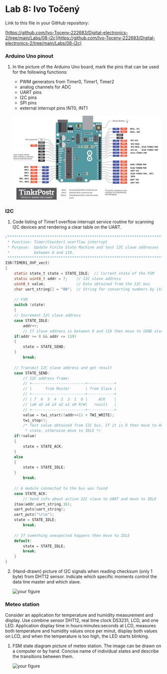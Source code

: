 # Lab 8: Ivo Točený

Link to this file in your GitHub repository:

[https://github.com/Ivo-Toceny-222683/Digital-electronics-2/tree/main/Labs/08-i2c](https://github.com/Ivo-Toceny-222683/Digital-electronics-2/tree/main/Labs/08-i2c)

### Arduino Uno pinout

1. In the picture of the Arduino Uno board, mark the pins that can be used for the following functions:
   * PWM generators from Timer0, Timer1, Timer2
   * analog channels for ADC
   * UART pins
   * I2C pins
   * SPI pins
   * external interrupt pins INT0, INT1

   ![Arduino pinout](images/arduino_uno_pinout.png)

### I2C

1. Code listing of Timer1 overflow interrupt service routine for scanning I2C devices and rendering a clear table on the UART.

```c
/**********************************************************************
 * Function: Timer/Counter1 overflow interrupt
 * Purpose:  Update Finite State Machine and test I2C slave addresses 
 *           between 8 and 119.
 **********************************************************************/
ISR(TIMER1_OVF_vect)
{
    static state_t state = STATE_IDLE;  // Current state of the FSM
    static uint8_t addr = 7;    // I2C slave address
    uint8_t value;              // Data obtained from the I2C bus
    char uart_string[] = "00";  // String for converting numbers by itoa()
    
    // FSM
    switch (state)
    {
    // Increment I2C slave address
    case STATE_IDLE:
        addr++;
        // If slave address is between 8 and 119 then move to SEND state
	if(addr >= 8 && addr <= 119)
	{
	    state = STATE_SEND;
	}
        break;
    
    // Transmit I2C slave address and get result
    case STATE_SEND:
        // I2C address frame:
        // +------------------------+------------+
        // |      from Master       | from Slave |
        // +------------------------+------------+
        // | 7  6  5  4  3  2  1  0 |     ACK    |
        // |a6 a5 a4 a3 a2 a1 a0 R/W|   result   |
        // +------------------------+------------+
        value = twi_start((addr<<1) + TWI_WRITE);
        twi_stop();
        /* Test value obtained from I2C bus. If it is 0 then move to ACK
         * state, otherwise move to IDLE */
	if(!value)
	{
	    state = STATE_ACK;
	}
	else
	{
	    state = STATE_IDLE;
	}
        break;

    // A module connected to the bus was found
    case STATE_ACK:
        // Send info about active I2C slave to UART and move to IDLE
	itoa(addr,uart_string,16);
	uart_puts(uart_string);
	uart_puts("\r\n");
	state = STATE_IDLE;
        break;

    // If something unexpected happens then move to IDLE
    default:
        state = STATE_IDLE;
        break;
    }
}
```

2. (Hand-drawn) picture of I2C signals when reading checksum (only 1 byte) from DHT12 sensor. Indicate which specific moments control the data line master and which slave.

   ![your figure]()

### Meteo station

Consider an application for temperature and humidity measurement and display. Use combine sensor DHT12, real time clock DS3231, LCD, and one LED. Application display time in hours:minutes:seconds at LCD, measures both temperature and humidity values once per minut, display both values on LCD, and when the temperature is too high, the LED starts blinking.

1. FSM state diagram picture of meteo station. The image can be drawn on a computer or by hand. Concise name of individual states and describe the transitions between them.

   ![your figure]()
